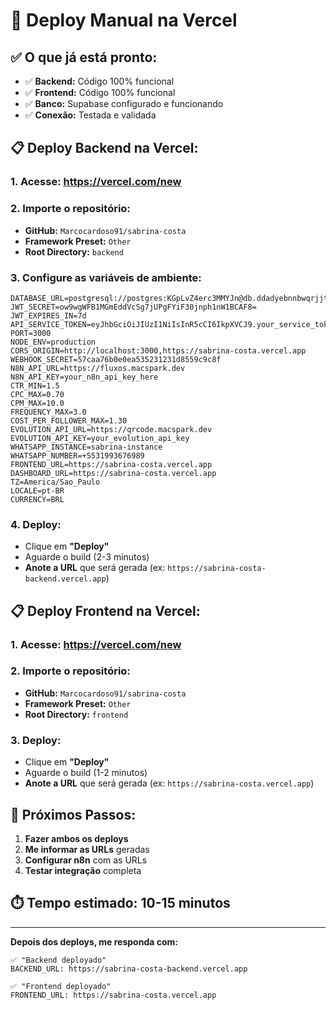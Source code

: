 # 🚀 Deploy Manual na Vercel

## ✅ O que já está pronto:

- ✅ **Backend:** Código 100% funcional
- ✅ **Frontend:** Código 100% funcional  
- ✅ **Banco:** Supabase configurado e funcionando
- ✅ **Conexão:** Testada e validada

## 📋 Deploy Backend na Vercel:

### **1. Acesse:** https://vercel.com/new

### **2. Importe o repositório:**
- **GitHub:** `Marcocardoso91/sabrina-costa`
- **Framework Preset:** `Other`
- **Root Directory:** `backend`

### **3. Configure as variáveis de ambiente:**
```
DATABASE_URL=postgresql://postgres:KGpLvZ4erc3MMYJn@db.ddadyebnnbwqrjjtvgca.supabase.co:5432/postgres
JWT_SECRET=ow9wgWFB1MGmEddVcSg7jUPgFYiF30jnph1nW1BCAF8=
JWT_EXPIRES_IN=7d
API_SERVICE_TOKEN=eyJhbGciOiJIUzI1NiIsInR5cCI6IkpXVCJ9.your_service_token_here
PORT=3000
NODE_ENV=production
CORS_ORIGIN=http://localhost:3000,https://sabrina-costa.vercel.app
WEBHOOK_SECRET=57caa76b0e0ea535231231d8559c9c8f
N8N_API_URL=https://fluxos.macspark.dev
N8N_API_KEY=your_n8n_api_key_here
CTR_MIN=1.5
CPC_MAX=0.70
CPM_MAX=10.0
FREQUENCY_MAX=3.0
COST_PER_FOLLOWER_MAX=1.30
EVOLUTION_API_URL=https://qrcode.macspark.dev
EVOLUTION_API_KEY=your_evolution_api_key
WHATSAPP_INSTANCE=sabrina-instance
WHATSAPP_NUMBER=+5531993676989
FRONTEND_URL=https://sabrina-costa.vercel.app
DASHBOARD_URL=https://sabrina-costa.vercel.app
TZ=America/Sao_Paulo
LOCALE=pt-BR
CURRENCY=BRL
```

### **4. Deploy:**
- Clique em **"Deploy"**
- Aguarde o build (2-3 minutos)
- **Anote a URL** que será gerada (ex: `https://sabrina-costa-backend.vercel.app`)

## 📋 Deploy Frontend na Vercel:

### **1. Acesse:** https://vercel.com/new

### **2. Importe o repositório:**
- **GitHub:** `Marcocardoso91/sabrina-costa`
- **Framework Preset:** `Other`
- **Root Directory:** `frontend`

### **3. Deploy:**
- Clique em **"Deploy"**
- Aguarde o build (1-2 minutos)
- **Anote a URL** que será gerada (ex: `https://sabrina-costa.vercel.app`)

## 🎯 Próximos Passos:

1. **Fazer ambos os deploys**
2. **Me informar as URLs** geradas
3. **Configurar n8n** com as URLs
4. **Testar integração** completa

## ⏱️ Tempo estimado: 10-15 minutos

---

**Depois dos deploys, me responda com:**
```
✅ "Backend deployado"
BACKEND_URL: https://sabrina-costa-backend.vercel.app

✅ "Frontend deployado"  
FRONTEND_URL: https://sabrina-costa.vercel.app
```
